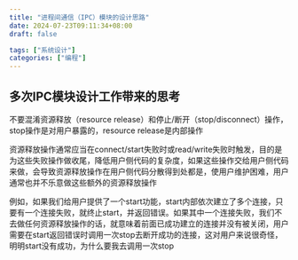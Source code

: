 ```yaml
---
title: "进程间通信（IPC）模块的设计思路"
date: 2024-07-23T09:11:34+08:00
draft: false

tags: ["系统设计"]
categories: ["编程"]
---
```


## 多次IPC模块设计工作带来的思考

不要混淆资源释放（resource release）和停止/断开（stop/disconnect）操作，stop操作是对用户暴露的，resource release是内部操作

资源释放操作通常应当在connect/start失败时或read/write失败时触发，目的是为这些失败操作做收尾，降低用户侧代码的复杂度，如果这些操作交给用户侧代码来做，会导致资源释放操作在用户侧代码分散得到处都是，使用户维护困难，用户通常也并不乐意做这些额外的资源释放操作

例如，如果我们给用户提供了一个start功能，start内部依次建立了多个连接，只要有一个连接失败，就终止start，并返回错误。如果其中一个连接失败，我们不去做任何资源释放操作的话，就意味着前面已成功建立的连接并没有被关闭，用户需要在start返回错误时调用一次stop去断开成功的连接，这对用户来说很奇怪，明明start没有成功，为什么要我去调用一次stop